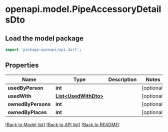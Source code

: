 # openapi.model.PipeAccessoryDetailsDto

## Load the model package
```dart
import 'package:openapi/api.dart';
```

## Properties
Name | Type | Description | Notes
------------ | ------------- | ------------- | -------------
**usedByPerson** | **int** |  | [optional] 
**usedWith** | [**List&lt;UsedWithDto&gt;**](UsedWithDto.md) |  | [optional] 
**ownedByPersons** | **int** |  | [optional] 
**ownedByPlaces** | **int** |  | [optional] 

[[Back to Model list]](../README.md#documentation-for-models) [[Back to API list]](../README.md#documentation-for-api-endpoints) [[Back to README]](../README.md)


